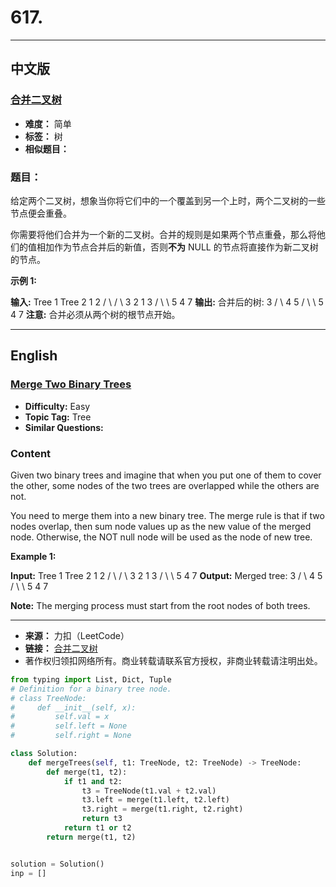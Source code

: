 # **617.**

------

## **中文版**
### [**合并二叉树**](https://leetcode-cn.com/problems/merge-two-binary-trees/)

- **难度：** 简单
- **标签：** 树
- **相似题目：** 


### **题目：**

给定两个二叉树，想象当你将它们中的一个覆盖到另一个上时，两个二叉树的一些节点便会重叠。

 你需要将他们合并为一个新的二叉树。合并的规则是如果两个节点重叠，那么将他们的值相加作为节点合并后的新值，否则**不为** NULL 的节点将直接作为新二叉树的节点。

 **示例 1:**

  **输入:** Tree 1 Tree 2 1 2 / \ / \ 3 2 1 3 / \ \ 5 4 7 **输出:** 合并后的树: 3 / \ 4 5 / \ \ 5 4 7  **注意:** 合并必须从两个树的根节点开始。

 


------


## **English**
### [**Merge Two Binary Trees**](https://leetcode-cn.com/problems/merge-two-binary-trees/)

- **Difficulty:** Easy
- **Topic Tag:** Tree
- **Similar Questions:** 

### **Content**

Given two binary trees and imagine that when you put one of them to cover the other, some nodes of the two trees are overlapped while the others are not.

 You need to merge them into a new binary tree. The merge rule is that if two nodes overlap, then sum node values up as the new value of the merged node. Otherwise, the NOT null node will be used as the node of new tree.

 **Example 1:**

  **Input:** Tree 1 Tree 2 1 2 / \ / \ 3 2 1 3 / \ \ 5 4 7 **Output:** Merged tree: 3 / \ 4 5 / \ \ 5 4 7   

 **Note:** The merging process must start from the root nodes of both trees.

 


------


- **来源：** 力扣（LeetCode）
- **链接：** [合并二叉树](https://leetcode-cn.com/problems/merge-two-binary-trees/)
- 著作权归领扣网络所有。商业转载请联系官方授权，非商业转载请注明出处。



```python
from typing import List, Dict, Tuple
# Definition for a binary tree node.
# class TreeNode:
#     def __init__(self, x):
#         self.val = x
#         self.left = None
#         self.right = None

class Solution:
    def mergeTrees(self, t1: TreeNode, t2: TreeNode) -> TreeNode:
        def merge(t1, t2):
            if t1 and t2:
                t3 = TreeNode(t1.val + t2.val)
                t3.left = merge(t1.left, t2.left)
                t3.right = merge(t1.right, t2.right)
                return t3 
            return t1 or t2 
        return merge(t1, t2)


solution = Solution()
inp = []

```


